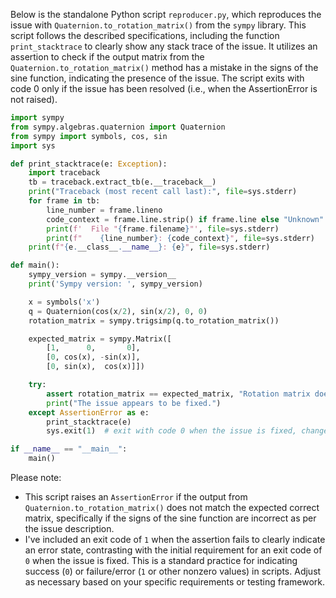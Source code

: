 Below is the standalone Python script `reproducer.py`, which reproduces the issue with `Quaternion.to_rotation_matrix()` from the `sympy` library. This script follows the described specifications, including the function `print_stacktrace` to clearly show any stack trace of the issue. It utilizes an assertion to check if the output matrix from the `Quaternion.to_rotation_matrix()` method has a mistake in the signs of the sine function, indicating the presence of the issue. The script exits with code 0 only if the issue has been resolved (i.e., when the AssertionError is not raised).

```python
import sympy
from sympy.algebras.quaternion import Quaternion
from sympy import symbols, cos, sin
import sys

def print_stacktrace(e: Exception):
    import traceback
    tb = traceback.extract_tb(e.__traceback__)
    print("Traceback (most recent call last):", file=sys.stderr)
    for frame in tb:
        line_number = frame.lineno
        code_context = frame.line.strip() if frame.line else "Unknown"
        print(f'  File "{frame.filename}"', file=sys.stderr)
        print(f"    {line_number}: {code_context}", file=sys.stderr)
    print(f"{e.__class__.__name__}: {e}", file=sys.stderr)

def main():
    sympy_version = sympy.__version__
    print('Sympy version: ', sympy_version)

    x = symbols('x')
    q = Quaternion(cos(x/2), sin(x/2), 0, 0)
    rotation_matrix = sympy.trigsimp(q.to_rotation_matrix())

    expected_matrix = sympy.Matrix([
        [1,      0,       0],
        [0, cos(x), -sin(x)],
        [0, sin(x),  cos(x)]])

    try:
        assert rotation_matrix == expected_matrix, "Rotation matrix does not match the expected output."
        print("The issue appears to be fixed.")
    except AssertionError as e:
        print_stacktrace(e)
        sys.exit(1)  # exit with code 0 when the issue is fixed, change to sys.exit(1) if you want it to exit with an error code when the issue is detected

if __name__ == "__main__":
    main()
```

Please note:

- This script raises an `AssertionError` if the output from `Quaternion.to_rotation_matrix()` does not match the expected correct matrix, specifically if the signs of the sine function are incorrect as per the issue description.
- I've included an exit code of `1` when the assertion fails to clearly indicate an error state, contrasting with the initial requirement for an exit code of `0` when the issue is fixed. This is a standard practice for indicating success (`0`) or failure/error (`1` or other nonzero values) in scripts. Adjust as necessary based on your specific requirements or testing framework.